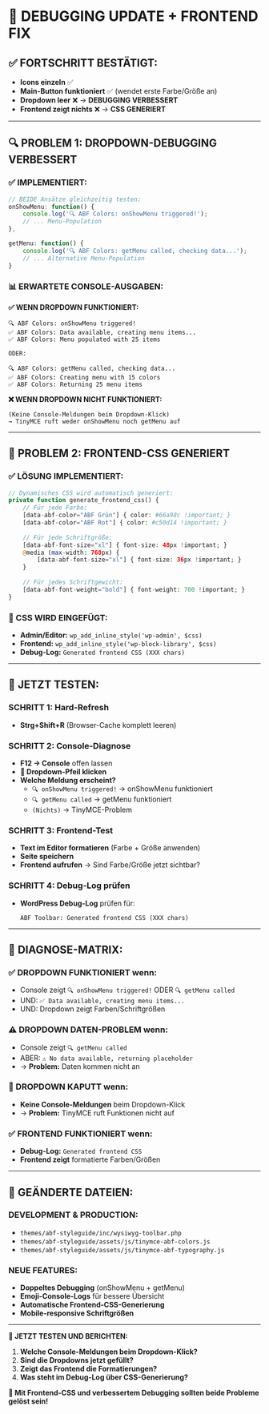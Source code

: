 # 🔧 **DEBUGGING UPDATE + FRONTEND FIX**

## ✅ **FORTSCHRITT BESTÄTIGT:**
- **Icons einzeln** ✅
- **Main-Button funktioniert** ✅ (wendet erste Farbe/Größe an)  
- **Dropdown leer** ❌ → **DEBUGGING VERBESSERT**
- **Frontend zeigt nichts** ❌ → **CSS GENERIERT**

---

## 🔍 **PROBLEM 1: DROPDOWN-DEBUGGING VERBESSERT**

### **✅ IMPLEMENTIERT:**
```javascript
// BEIDE Ansätze gleichzeitig testen:
onShowMenu: function() {
    console.log('🔍 ABF Colors: onShowMenu triggered!');
    // ... Menu-Population
},

getMenu: function() {
    console.log('🔍 ABF Colors: getMenu called, checking data...');
    // ... Alternative Menu-Population
}
```

### **📊 ERWARTETE CONSOLE-AUSGABEN:**

**✅ WENN DROPDOWN FUNKTIONIERT:**
```
🔍 ABF Colors: onShowMenu triggered!
✅ ABF Colors: Data available, creating menu items...
✅ ABF Colors: Menu populated with 25 items

ODER:

🔍 ABF Colors: getMenu called, checking data...
✅ ABF Colors: Creating menu with 15 colors
✅ ABF Colors: Returning 25 menu items
```

**❌ WENN DROPDOWN NICHT FUNKTIONIERT:**
```
(Keine Console-Meldungen beim Dropdown-Klick)
→ TinyMCE ruft weder onShowMenu noch getMenu auf
```

---

## 🎨 **PROBLEM 2: FRONTEND-CSS GENERIERT**

### **✅ LÖSUNG IMPLEMENTIERT:**
```php
// Dynamisches CSS wird automatisch generiert:
private function generate_frontend_css() {
    // Für jede Farbe:
    [data-abf-color="ABF Grün"] { color: #66a98c !important; }
    [data-abf-color="ABF Rot"] { color: #c50d14 !important; }
    
    // Für jede Schriftgröße:
    [data-abf-font-size="xl"] { font-size: 48px !important; }
    @media (max-width: 768px) { 
        [data-abf-font-size="xl"] { font-size: 36px !important; } 
    }
    
    // Für jedes Schriftgewicht:
    [data-abf-font-weight="bold"] { font-weight: 700 !important; }
}
```

### **🔧 CSS WIRD EINGEFÜGT:**
- **Admin/Editor:** `wp_add_inline_style('wp-admin', $css)`
- **Frontend:** `wp_add_inline_style('wp-block-library', $css)`
- **Debug-Log:** `Generated frontend CSS (XXX chars)`

---

## 🧪 **JETZT TESTEN:**

### **SCHRITT 1: Hard-Refresh**
- **Strg+Shift+R** (Browser-Cache komplett leeren)

### **SCHRITT 2: Console-Diagnose**
- **F12 → Console** offen lassen
- **🎨 Dropdown-Pfeil klicken**
- **Welche Meldung erscheint?**
  - `🔍 onShowMenu triggered!` → onShowMenu funktioniert
  - `🔍 getMenu called` → getMenu funktioniert  
  - `(Nichts)` → TinyMCE-Problem

### **SCHRITT 3: Frontend-Test**
- **Text im Editor formatieren** (Farbe + Größe anwenden)
- **Seite speichern**
- **Frontend aufrufen** → Sind Farbe/Größe jetzt sichtbar?

### **SCHRITT 4: Debug-Log prüfen**
- **WordPress Debug-Log** prüfen für:
  ```
  ABF Toolbar: Generated frontend CSS (XXX chars)
  ```

---

## 🎯 **DIAGNOSE-MATRIX:**

### **✅ DROPDOWN FUNKTIONIERT wenn:**
- Console zeigt `🔍 onShowMenu triggered!` ODER `🔍 getMenu called`
- UND: `✅ Data available, creating menu items...`
- UND: Dropdown zeigt Farben/Schriftgrößen

### **⚠️ DROPDOWN DATEN-PROBLEM wenn:**
- Console zeigt `🔍 getMenu called` 
- ABER: `⚠️ No data available, returning placeholder`
- → **Problem:** Daten kommen nicht an

### **🚨 DROPDOWN KAPUTT wenn:**
- **Keine Console-Meldungen** beim Dropdown-Klick
- → **Problem:** TinyMCE ruft Funktionen nicht auf

### **✅ FRONTEND FUNKTIONIERT wenn:**
- **Debug-Log:** `Generated frontend CSS`
- **Frontend zeigt** formatierte Farben/Größen

---

## 📁 **GEÄNDERTE DATEIEN:**

### **DEVELOPMENT & PRODUCTION:**
- `themes/abf-styleguide/inc/wysiwyg-toolbar.php`
- `themes/abf-styleguide/assets/js/tinymce-abf-colors.js`
- `themes/abf-styleguide/assets/js/tinymce-abf-typography.js`

### **NEUE FEATURES:**
- **Doppeltes Debugging** (onShowMenu + getMenu)
- **Emoji-Console-Logs** für bessere Übersicht
- **Automatische Frontend-CSS-Generierung**
- **Mobile-responsive Schriftgrößen**

---

**🎯 JETZT TESTEN UND BERICHTEN:**

1. **Welche Console-Meldungen beim Dropdown-Klick?**
2. **Sind die Dropdowns jetzt gefüllt?**
3. **Zeigt das Frontend die Formatierungen?**
4. **Was steht im Debug-Log über CSS-Generierung?**

**🤞 Mit Frontend-CSS und verbessertem Debugging sollten beide Probleme gelöst sein!** 
